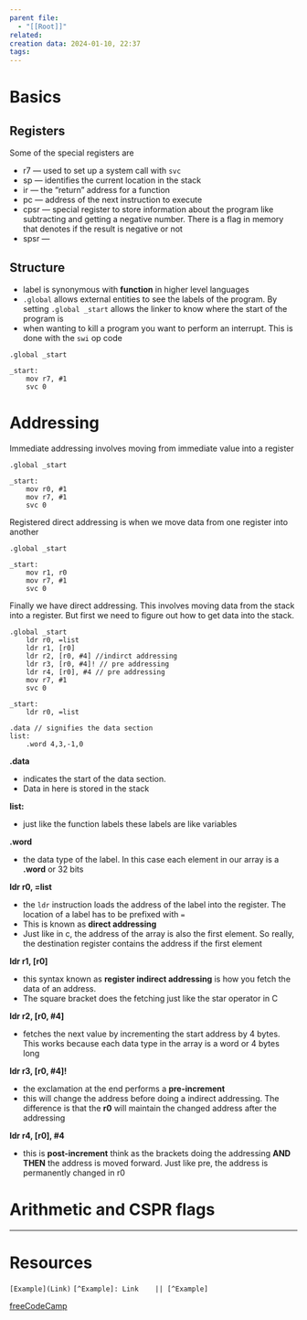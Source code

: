 ```yaml
---
parent file:
  - "[[Root]]"
related: 
creation data: 2024-01-10, 22:37
tags:
---
```

# Basics
## Registers 
Some of the special registers are 
- r7 — used to set up a system call with `svc`
- sp — identifies the current location in the stack 
- ir — the “return” address for a function 
- pc — address of the next instruction to execute 
- cpsr — special register to store information about the program like subtracting and getting a negative number. There is a flag in memory that denotes if the result is negative or not 
- spsr — 


## Structure 
- label is synonymous with **function** in higher level languages 
- `.global` allows external entities to see the labels of the program. By setting `.global _start` allows the linker to know where the start of the program is 
- when wanting to kill a program you want to perform an interrupt. This is done with the `swi` op code 
```armasm 
.global _start

_start:
	mov r7, #1
	svc 0

```


# Addressing 
Immediate addressing involves moving from immediate value into a register
```armasm
.global _start

_start:
	mov r0, #1
	mov r7, #1
	svc 0
```

Registered direct addressing is when we move data from one register into another
```armasm 
.global _start

_start:
	mov r1, r0
	mov r7, #1
	svc 0
```

Finally we have direct addressing. This involves moving data from the stack into a register. But first we need to figure out how to get data into the stack. 
```armasm
.global _start
	ldr r0, =list
	ldr r1, [r0]
	ldr r2, [r0, #4] //indirct addressing
	ldr r3, [r0, #4]! // pre addressing
	ldr r4, [r0], #4 // pre addressing 
	mov r7, #1
	svc 0

_start:
	ldr r0, =list

.data // signifies the data section
list:
	.word 4,3,-1,0
```
**.data** 
- indicates the start of the data section. 
- Data in here is stored in the stack 

**list:**
- just like the function labels these labels are like variables

**.word** 
- the data type of the label. In this case each element in our array is a **.word** or 32 bits

**ldr r0, =list** 
- the `ldr` instruction loads the address of the label into the register. The location of a label has to be prefixed with `=`
- This is known as **direct addressing**
- Just like in c, the address of the array is also the first element. So really, the destination register contains the address if the first element 

**ldr r1, [r0]**
- this syntax known as **register indirect addressing** is how you fetch the data of an address. 
- The square bracket does the fetching just like the star operator in C 

**ldr r2, [r0, #4]**
- fetches the next value by incrementing the start address by 4 bytes. This works because each data type in the array is a word or 4 bytes long 

**ldr r3, [r0, #4]!**
- the exclamation at the end performs a **pre-increment**
- this will change the address before doing a indirect addressing. The difference is that the **r0** will maintain the changed address after the addressing 

**ldr r4, [r0], #4**
- this is **post-increment**  think as the brackets doing the addressing **AND THEN** the address is moved forward. Just like pre, the address is permanently changed in r0


# Arithmetic and CSPR flags 

---
# Resources
 `[Example](Link)`
 `[^Example]: Link    || [^Example]`
 
[freeCodeCamp](https://youtu.be/gfmRrPjnEw4?si=oY9XhUFZX8pPmshU)